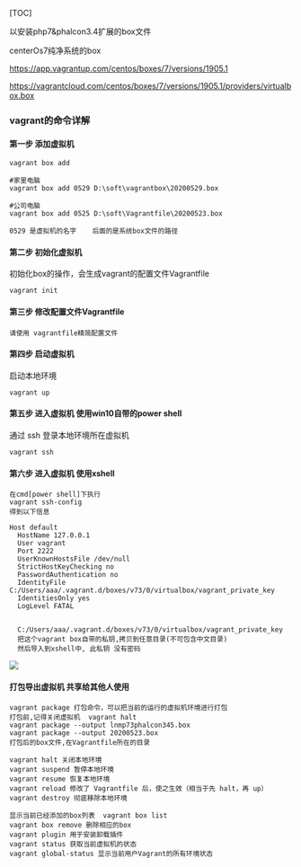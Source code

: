 [TOC]

以安装php7&phalcon3.4扩展的box文件

centerOs7纯净系统的box

https://app.vagrantup.com/centos/boxes/7/versions/1905.1

https://vagrantcloud.com/centos/boxes/7/versions/1905.1/providers/virtualbox.box







### vagrant的命令详解



#### 第一步 添加虚拟机

```
vagrant box add 

#家里电脑
vagrant box add 0529 D:\soft\vagrantbox\20200529.box

#公司电脑
vagrant box add 0525 D:\soft\Vagrantfile\20200523.box

0529 是虚拟机的名字    后面的是系统box文件的路径
```

#### 第二步  初始化虚拟机

初始化box的操作，会生成vagrant的配置文件Vagrantfile

```
vagrant init 
```

#### 第三步 修改配置文件Vagrantfile

```
请使用 vagrantfile精简配置文件
```



#### 第四步 启动虚拟机
启动本地环境
```
vagrant up 
```


#### 第五步 进入虚拟机 使用win10自带的power shell

通过 ssh 登录本地环境所在虚拟机

```
vagrant ssh 
```

#### 第六步 进入虚拟机 使用xshell
```
在cmd[power shell]下执行
vagrant ssh-config  
得到以下信息

Host default
  HostName 127.0.0.1
  User vagrant
  Port 2222
  UserKnownHostsFile /dev/null
  StrictHostKeyChecking no
  PasswordAuthentication no
  IdentityFile C:/Users/aaa/.vagrant.d/boxes/v73/0/virtualbox/vagrant_private_key
  IdentitiesOnly yes
  LogLevel FATAL
  
  
  C:/Users/aaa/.vagrant.d/boxes/v73/0/virtualbox/vagrant_private_key
  把这个vagrant box自带的私钥,拷贝到任意目录(不可包含中文目录)
  然后导入到xshell中, 此私钥 没有密码
```

![](http://qa3sq0khl.bkt.clouddn.com/20200512181740.png)

#### 打包导出虚拟机 共享给其他人使用

```
vagrant package 打包命令，可以把当前的运行的虚拟机环境进行打包
打包前,记得关闭虚拟机  vagrant halt
vagrant package --output lnmp73phalcon345.box
vagrant package --output 20200523.box
打包后的box文件,在Vagrantfile所在的目录
```


```
vagrant halt 关闭本地环境
vagrant suspend 暂停本地环境
vagrant resume 恢复本地环境
vagrant reload 修改了 Vagrantfile 后，使之生效（相当于先 halt，再 up）
vagrant destroy 彻底移除本地环境

显示当前已经添加的box列表  vagrant box list 
vagrant box remove 删除相应的box
vagrant plugin 用于安装卸载插件
vagrant status 获取当前虚拟机的状态
vagrant global-status 显示当前用户Vagrant的所有环境状态
```